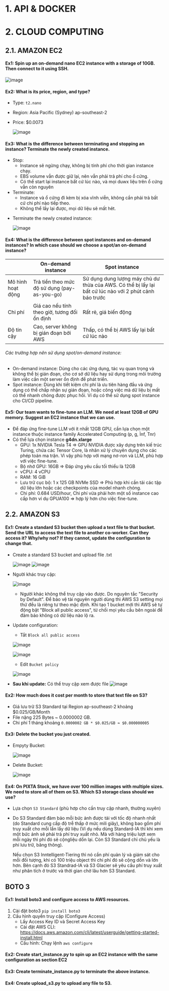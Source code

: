 # 1. API & DOCKER 

# 2. CLOUD COMPUTING 
## 2.1. AMAZON EC2

#### Ex1: Spin up an on-demand nano EC2 instance with a storage of 10GB. Then connect to it using SSH.
![image](https://github.com/user-attachments/assets/58ceec62-1df7-4fbb-ab8e-818c1a656cb5)

#### Ex2: What is its price, region, and type?
- Type: `t2.nano`
- Region: Asia Pacific (Sydney) ap-southeast-2
- Price: $0.0073
  
  ![image](https://github.com/user-attachments/assets/9627cd9e-cd70-4ff3-a0a2-294559bdda9f)

#### Ex3: What is the difference between terminating and stopping an instance? Terminate the newly created instance.
- Stop:
  + Instance sẽ ngừng chạy, không bị tính phí cho thời gian instance chạy.
  + EBS volume vẫn được giữ lại, nên vẫn phải trả phí cho ổ cứng.
  + Có thể start lại instance bất cứ lúc nào, và mọi duwx liệu trên ổ cứng vẫn còn nguyên
- Terminate:
  + Instance và ổ cứng đi kèm bị xóa vĩnh viễn, không cần phải trả bất cứ chi phí nào tiếp theo. 
  + Không thể lấy lại được, mọi dữ liệu sẽ mất hêt.

* Terminate the newly created instance:
  
  ![image](https://github.com/user-attachments/assets/2c16e581-1371-4888-b25f-70dbe911a877)

#### Ex4: What is the difference between spot instances and on-demand instances? In which case should we choose a spot/an on-demand instance?
|| On-demand instance | Spot instance |
|---|---|---|
|Mô hình hoạt động|Trả tiền theo mức độ sử dụng (pay-as-you-go)|Sử dụng dung lượng máy chủ dư thừa của AWS. Có thể bị lấy lại bất cứ lúc nào với 2 phút cảnh báo trước|
|Chi phí|Giá cao nếu tính theo giờ, tương đối ổn định|Rất rẻ, giá biến động|
|Độ tin cậy|Cao, server không bị gián đoạn bởi AWS|Thấp, có thể bị AWS lấy lại bất cứ lúc nào|

###### Các trường hợp nên sử dụng spot/on-demand instance: 
- On-demand instance: Dùng cho các ứng dụng, tác vụ quan trọng và không thể bị gián đoạn, cho cơ sở dữ liệu hay sử dụng trong môi trường làm việc cần một server ổn định để phát triển. 
- Spot instance: Dùng khi tiết kiệm chi phí là ưu tiên hàng đầu và ứng dụng có thể chấp nhận sự gián đoạn, hoặc công việc mà dữ liệu bị mất có thể nhanh chóng được phục hồi. Ví dụ có thể sử dụng spot instance cho CI/CD pipeline.

#### Ex5: Our team wants to fine-tune an LLM. We need at least 12GB of GPU memory. Suggest an EC2 instance that we can use.
- Để đáp ứng fine-tune LLM với ít nhất 12GB GPU, cần lựa chọn một instance thuộc instance family Accelerated Computing (p, g, Ìnf, Tnr)
- Có thể lựa chọn instance **g4dn.xlarge**
  + GPU: 1x NVIDIA Tesla T4 => GPU NVIDIA được xây dựng trên kiế trúc Turing, chứa các Tensor Core, là nhân xử lý chuyên dụng cho các phép toán ma trận. Vì vậy phù hợp với mạng nơ-ron và LLM, phù hợp với việc fine-tune. 
  + Bộ nhớ GPU: 16GB => Đáp ứng yêu cầu tối thiểu là 12GB 
  + vCPU: 4 vCPU
  + RAM: 16 GiB
  + Lưu trữ cục bộ: 1 x 125 GB NVMe SSD => Phù hợp khi cần tải các tập dữ liệu lớn hoặc các checkpoints của model nhanh chóng.
  + Chi phí: 0.684 USD/hour, Chi phí vừa phải hơn một số instance cao cấp hơn ví dụ GPUA100  => hợp lý hơn cho việc fine-tune.

## 2.2. AMAZON S3
#### Ex1: Create a standard S3 bucket then upload a text file to that bucket. Send the URL to access the text file to another co-worker. Can they access it? Why/why not? If they cannot, update the configuration to change that. 
- Create a standard S3 bucket and upload file .txt

  ![image](https://github.com/user-attachments/assets/ff5141e9-484b-4fdb-b808-b8e2df916093)
  ![image](https://github.com/user-attachments/assets/d59b545c-8dbf-4cf4-a81a-6a46beaaa737)

- Người khác truy cập:

  ![image](https://github.com/user-attachments/assets/b54f0c60-97ff-429c-a7da-db31efa8343a)
  
  + Người khác không thể truy cập vào được. Do nguyên tắc "Security by Default". Để bảo vệ tài nguyên người dùng thì AWS S3 setting mọi thứ đều là riêng tư theo mặc định. Khi tạo 1 bucket mới thì AWS sẽ tự động bật "Block all public access", từ chối mọi yêu cầu bên ngoài để đảm bảo không có dữ liệu nào lộ ra. 

- Update configuration:
  + Tắt `Block all public access`
    
  ![image](https://github.com/user-attachments/assets/64981558-21b4-4dda-88bf-5e39e0c369a8)

  ![image](https://github.com/user-attachments/assets/0f552fcd-491f-4c60-bad7-a851bd0930de)

  + Edit `Bucket policy`

  ![image](https://github.com/user-attachments/assets/3827ac65-695d-4c7b-bb81-67efdb360e72)

- **Sau khi update:** Có thể truy cập xem được file 
  ![image](https://github.com/user-attachments/assets/0dbc3cbf-fbdc-4c42-9277-2264f6dece48)

#### Ex2: How much does it cost per month to store that text file on S3?
- Giá lưu trữ S3 Standard tại Region ap-southeast-2 khoảng $0.025/GB/Month
- File nặng 225 Bytes ~ 0.0000002 GB.
- Chi phí 1 tháng khoảng `0.0000002 GB * $0.025/GB ≈ $0.000000005`
  
#### Ex3: Delete the bucket you just created.
- Empyty Bucket:
  
  ![image](https://github.com/user-attachments/assets/b2674b78-fefe-4ec1-8542-96dd1d0d0b1f)

- Delete Bucket:

  ![image](https://github.com/user-attachments/assets/cd1de7a9-554d-426d-8667-411407b47b3a)

#### Ex4: On PIXTA Stock, we have over 100 million images with multiple sizes. We need to store all of them on S3. Which S3 storage class should we use?
- Lựa chọn `S3 Standard` (phù hơp cho cần truy cập nhanh, thường xuyên)
- Do S3 Standard đảm bảo mỗi bức ảnh được tải với tốc độ nhanh nhất (do Standard cung cấp độ trễ thấp ở mức mili giây), không bao gồm phí truy xuất cho mỗi lần lấy dữ liệu (Ví dụ nếu dùng Standard-IA thì khi xem một bức ảnh sẽ phải trả phí truy xuất nhỏ. Mà với hàng triệu lượt xem mỗi ngày thì phí đó sẽ cộngliệu dồn lại. Còn S3 Standard chỉ chủ yếu là phí lưu trữ, băng thông).
  
  Nếu chọn S3 Inntelligent-Tiering thì nó cần phí quản lý và giám sát cho mỗi đối tượng, khi có 100 triệu object thì chi phí đó sẽ cộng dồn và lớn hơn. Bên cạnh đó S3 Standrad-IA và S3 Glacier sẽ yêu cầu phí truy xuất như phân tích ở trước và thời gian chờ lâu hơn S3 Standard. 

## BOTO 3
#### Ex1: Install boto3 and configure access to AWS resources. 
1. Cài đặt boto3
   ` pip install boto3 `
2. Cấu hình quyền truy cập (Configure Access)
   - Lấy Access Key ID và Secret Access Key
   - Cài đặt AWS CLI: https://docs.aws.amazon.com/cli/latest/userguide/getting-started-install.html
   - Cấu hình: Chạy lệnh `aws configure`

#### Ex2: Create start_instance.py to spin up an EC2 instance with the same configuration as section EC2

#### Ex3: Create terminate_instance.py to terminate the above instance.

#### Ex4: Create upload_s3.py to upload any file to S3.

